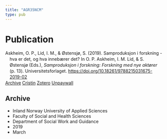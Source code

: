```yaml
---
title: "AGR35NCM"
type: pub
---
```

<h1>Publication</h1>
<article id="csl-bib-container-AGR35NCM" class="csl-bib-container">
  <div class="csl-bib-body" style="line-height: 1.35; padding-left: 1em; text-indent:-1em;">
  <div class="csl-entry">Askheim, O. P., Lid, I. M., &amp; &#xD8;stensj&#xF8;, S. (2019). Samproduksjon i forskning - hva er det, og hva inneb&#xE6;rer det? In O. P. Askheim, I. M. Lid, &amp; S. &#xD8;stensj&#xF8; (Eds.), <i>Samproduksjon i forskning: Forskning med nye akt&#xF8;rer</i> (p. 13). Universitetsforlaget. <a href="https://doi.org/10.18261/9788215031675-2019-02">https://doi.org/10.18261/9788215031675-2019-02</a></div>
</div>
  <div class="csl-bib-buttons">
    <a href="#taxonomy-article-AGR35NCM" class="csl-bib-button">Archive</a>
    <a href alt="Cristin URL" class="csl-bib-button">Cristin</a>
    <a href alt="Zotero URL" class="csl-bib-button">Zotero</a>
    <a href="https://www.idunn.no/file/pdf/67122910/1_samproduksjon_i_forskning_hva_er_det_og_hva_innebaerer.pdf" class="csl-bib-button">Unpaywall</a>
  </div>
  <div id="csl-bib-meta-container-AGR35NCM"></div>
</article>
<div id="csl-bib-meta-AGR35NCM" class="csl-bib-meta">
  <article id="taxonomy-article-AGR35NCM" class="taxonomy-article">
    <h1>Archive</h1>
    <ul>
      <li>Inland Norway University of Applied Sciences</li>
      <li>Faculty of Social and Health Sciences</li>
      <li>Department of Social Work and Guidance</li>
      <li>2019</li>
      <li>March</li>
    </ul>
  </article>
</div>
